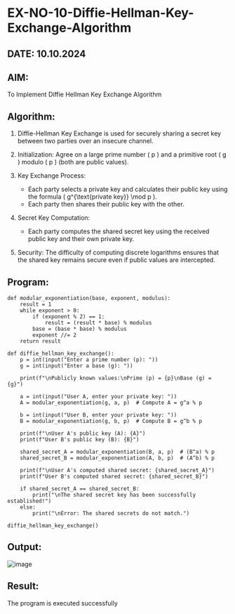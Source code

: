 # EX-NO-10-Diffie-Hellman-Key-Exchange-Algorithm
## DATE: 10.10.2024
## AIM:
To Implement Diffie Hellman Key Exchange Algorithm 

## Algorithm:

1. Diffie-Hellman Key Exchange is used for securely sharing a secret key between two parties over an insecure channel.

2. Initialization: Agree on a large prime number \( p \) and a primitive root \( g \) modulo \( p \) (both are public values).

3. Key Exchange Process: 
   - Each party selects a private key and calculates their public key using the formula \( g^{\text{private key}} \mod p \).
   - Each party then shares their public key with the other.

4. Secret Key Computation: 
   - Each party computes the shared secret key using the received public key and their own private key.

5. Security: The difficulty of computing discrete logarithms ensures that the shared key remains secure even if public values are intercepted.

## Program:
```
def modular_exponentiation(base, exponent, modulus):
    result = 1
    while exponent > 0:
        if (exponent % 2) == 1:
            result = (result * base) % modulus
        base = (base * base) % modulus
        exponent //= 2
    return result

def diffie_hellman_key_exchange():
    p = int(input("Enter a prime number (p): "))
    g = int(input("Enter a base (g): "))

    print(f"\nPublicly known values:\nPrime (p) = {p}\nBase (g) = {g}")

    a = int(input("User A, enter your private key: "))
    A = modular_exponentiation(g, a, p)  # Compute A = g^a % p

    b = int(input("User B, enter your private key: "))
    B = modular_exponentiation(g, b, p)  # Compute B = g^b % p

    print(f"\nUser A's public key (A): {A}")
    print(f"User B's public key (B): {B}")

    shared_secret_A = modular_exponentiation(B, a, p)  # (B^a) % p
    shared_secret_B = modular_exponentiation(A, b, p)  # (A^b) % p

    print(f"\nUser A's computed shared secret: {shared_secret_A}")
    print(f"User B's computed shared secret: {shared_secret_B}")

    if shared_secret_A == shared_secret_B:
        print("\nThe shared secret key has been successfully established!")
    else:
        print("\nError: The shared secrets do not match.")

diffie_hellman_key_exchange()

```
## Output:

![image](https://github.com/user-attachments/assets/d6b6c74d-8240-4cd5-abe3-231d992e84fc)

## Result:
  The program is executed successfully

